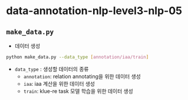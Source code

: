 # data-annotation-nlp-level3-nlp-05

## `make_data.py`

- 데이터 생성

```bash
python make_data.py --data_type [annotation/iaa/train]
```

- `data_type` : 생성할 데이터의 종류
  - `annotation`: relation annotating을 위한 데이터 생성
  - `iaa`: iaa 계산을 위한 데이터 생성
  - `train`: klue-re task 모델 학습을 위한 데이터 생성
